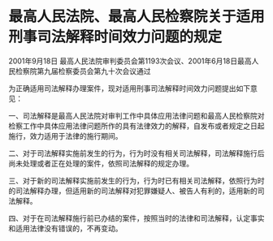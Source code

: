# 最高人民法院、最高人民检察院关于适用刑事司法解释时间效力问题的规定

2001年9月18日 最高人民法院审判委员会第1193次会议、2001年6月18日最高人民检察院第九届检察委员会第九十次会议通过



为正确适用司法解释办理案件，现对适用刑事司法解释时间效力问题提出如下意见：

一、司法解释是最高人民法院对审判工作中具体应用法律问题和最高人民检察院对检察工作中具体应用法律问题所作的具有法律效力的解释，自发布或者规定之日起施行，效力适用于法律的施行期间。

二、对于司法解释实施前发生的行为，行为时没有相关司法解释，司法解释施行后尚未处理或者正在处理的案件，依照司法解释的规定办理。

三、对于新的司法解释实施前发生的行为，行为时已有相关司法解释，依照行为时的司法解释办理，但适用新的司法解释对犯罪嫌疑人、被告人有利的，适用新的司法解释。

四、对于在司法解释施行前已办结的案件，按照当时的法律和司法解释，认定事实和适用法律没有错误的，不再变动。